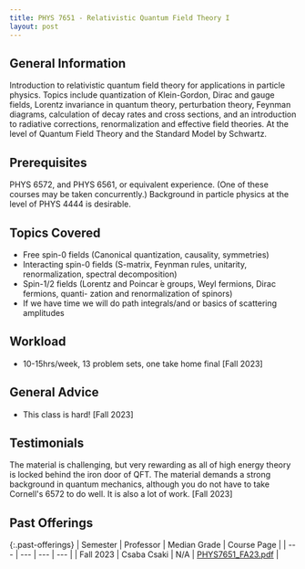 ```yaml
---
title: PHYS 7651 - Relativistic Quantum Field Theory I
layout: post
---
```


<link rel="stylesheet" href="/main.css">

## General Information

Introduction to relativistic quantum field theory for applications in particle physics. Topics include quantization of Klein-Gordon, Dirac and gauge fields, Lorentz invariance in quantum theory, perturbation theory, Feynman diagrams, calculation of decay rates and cross sections, and an introduction to radiative corrections, renormalization and effective field theories. At the level of Quantum Field Theory and the Standard Model by Schwartz.

## Prerequisites

PHYS 6572, and PHYS 6561, or equivalent experience. (One of these courses may be taken concurrently.) Background in particle physics at the level of PHYS 4444 is desirable.
 
## Topics Covered

  - Free spin-0 fields (Canonical quantization, causality, symmetries)
  - Interacting spin-0 fields (S-matrix, Feynman rules, unitarity, renormalization, spectral decomposition)
  - Spin-1/2 fields (Lorentz and Poincar ́e groups, Weyl fermions, Dirac fermions, quanti- zation and renormalization of spinors)
  - If we have time we will do path integrals/and or basics of scattering amplitudes

## Workload

  - 10-15hrs/week, 13 problem sets, one take home final [Fall 2023]

## General Advice

  - This class is hard! [Fall 2023]

## Testimonials

The material is challenging, but very rewarding as all of high energy theory is locked behind the iron door of QFT. The material demands a strong background in quantum mechanics, although you do not have to take Cornell's 6572 to do well. It is also a lot of work. [Fall 2023]

## Past Offerings

{:.past-offerings}
| Semester | Professor | Median Grade | Course Page |
| --- | --- | --- | --- |
| Fall 2023 | Csaba Csaki | N/A | <a href="/syllabi/PHYS7651_FA23.pdf">PHYS7651_FA23.pdf</a> |
